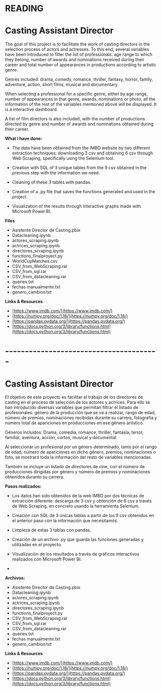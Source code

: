 # **READING**

# **Casting Assistant Director**

The goal of this project is to facilitate the work of casting directors in the selection process of actors and actresses. To this end, several variables have been introduced to filter the list of professionals: age range to which they belong, number of awards and nominations received during their career and total number of appearances in productions according to artistic genre.

Genres included: drama, comedy, romance, thriller, fantasy, horror, family, adventure, action, short films, musical and documentary.

When selecting a professional for a specific genre, either by age range, number of appearances in that genre, awards, nominations or photo, all the information of the rest of the variables mentioned above will be displayed. It is a interactive dashboard.

A list of film directors is also included, with the number of productions directed by genre and number of awards and nominations obtained during their career.

**What I have done:**

- The data have been obtained from the IMBD website by two different extraction techniques: downloading 3 csv and obtaining 6 csv through Web Scraping, specifically using the Selenium tool.

- Creation with SQL of 3 unique tables from the 9 csv obtained in the previous step with the information we need.

- Cleaning of these 3 tables with pandas.

- Creation of a .py file that saves the functions generated and used in the project.

- Visualization of the results through interactive graphs made with Microsoft Power BI.


**Files**

- Asistente Director de Casting.pbix
- Datacleaning.ipynb
- actores\_scraping.ipynb
- actrices\_scraping.ipynb
- directores\_scraping.ipynb
- functions\_finalproyect.py
- WorldCupMatches.csv
- CSV\_from\_WebScraping.rar
- CSV\_from\_sql.rar
- CSV\_from\_datacleaning.rar
- queries.txt
- fechas manualmente.txt
- genero\_cambios.txt

**Links & Resources**

- [https://www.imdb.com/](https://www.imdb.com/)
- [https://numpy.org/doc/1.18/](https://numpy.org/doc/1.18/)
- [https://pandas.pydata.org/](https://pandas.pydata.org/)
- [https://docs.python.org/3/library/functions.html](https://docs.python.org/3/library/functions.html)



# **---------------------------------------**




# **Casting Assistant Director**

El objetivo de este proyecto es facilitar el trabajo de los directores de casting en el proceso de selección de los actores y actrices. Para ello se han introducido diversas variables que permitan filtrar el listado de profesionales: género de la producción que se va a realizar, rango de edad, número de premios, nominaciones recibidas durante su carrera, fotografía y número total de apariciones en producciones en ese género artístico.

Géneros incluidos: Drama, comedia, romance, thriller, fantasía, terror, familiar, aventura, acción, cortos, musical y documental.

Al seleccionar un profesional por un género determinado, tanto por el rango de edad, número de apariciones en dicho género, premios, nominaciones o foto, se mostrará toda la información del resto de variables mencionadas.

También se incluye un listado de directores de cine, con el número de producciones dirigidas por género y número de premios y nominaciones obtenidos durante su carrera.

**Pasos realizados:**

- Los datos han sido obtenidos de la web IMBD por dos técnicas de extracción diferente: descarga de 3 csv y obtención de 6 csv a través de Web Scraping, en concreto usando la herramienta Selenium.
- Creación con SQL de 3 únicas tablas a partir de los 9 csv obtenidos en el anterior paso con la información que necesitamos.
- Limpieza de estas 3 tablas con pandas.
- Creación de un archivo .py que guarda las funciones generadas y utilizadas en el proyecto.
- Visualización de los resultados a través de gráficos interactivos realizados con Microsoft Power BI.

-

**Archivos:**

- Asistente Director de Casting.pbix
- Datacleaning.ipynb
- actores\_scraping.ipynb
- actrices\_scraping.ipynb
- directores\_scraping.ipynb
- functions\_finalproyect.py
- CSV\_from\_WebScraping.rar
- CSV\_from\_sql.rar
- CSV\_from\_datacleaning.rar
- queries.txt
- fechas manualmente.txt
- genero\_cambios.txt

**Links & Resources**

- [https://www.imdb.com/](https://www.imdb.com/)
- [https://numpy.org/doc/1.18/](https://numpy.org/doc/1.18/)
- [https://pandas.pydata.org/](https://pandas.pydata.org/)
- [https://docs.python.org/3/library/functions.html](https://docs.python.org/3/library/functions.html)
